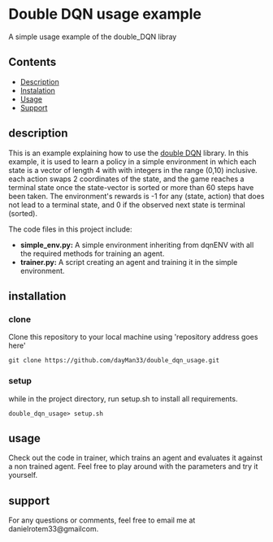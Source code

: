 
Double DQN usage example
=======
A simple usage example of the double_DQN libray

Contents
--------

* [Description](#description)
* [Instalation](#installation)
* [Usage](#usage)
* [Support](#support)

description
-----------
This is an example explaining how to use the [double DQN](https://github.com/dayMan33/double_DQN.git) library.
In this example, it is used to learn a policy in a simple environment in which each state is a  vector of length 4 with with integers in the range (0,10) inclusive. 
each action swaps 2 coordinates of the state, and the game reaches a terminal state once the state-vector is sorted or more than 60 steps have been taken. 
The environment's rewards is -1 for any (state, action) that does not lead to a terminal state, and 0 if the observed next state is terminal (sorted).
 
The code files in this project include: 
- **simple_env.py:** A simple environment inheriting from dqnENV with all the required methods for training an agent.
- **trainer.py:**  A script creating an agent and training it in the simple environment.
 
installation
--------

### clone
Clone this repository to your local machine using 'repository address goes here'
            
    git clone https://github.com/dayMan33/double_dqn_usage.git

### setup 
while in the project directory, run setup.sh to install all requirements.

    double_dqn_usage> setup.sh

usage
-----
Check out the code in trainer, which trains an agent and evaluates it against a non trained agent. 
Feel free to play around with the parameters and try it yourself. 

support
-------
For any questions or comments, feel free to email me at danielrotem33@gmailcom.



